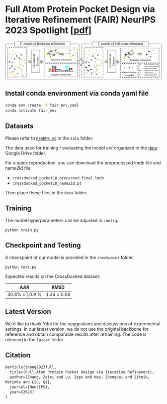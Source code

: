 # Full Atom Protein Pocket Design via Iterative Refinement (FAIR) NeurIPS 2023 Spotlight [[pdf](https://arxiv.org/abs/2310.02553)]

<div align=center><img src="https://github.com/zaixizhang/FAIR/blob/main/FAIR.png" width="700"/></div>

## Install conda environment via conda yaml file
```bash
conda env create -f fair_env.yaml
conda activate fair_env
```

## Datasets
Please refer to [`README.md`](./data/README.md) in the `data` folder.

The data used for training / evaluating the model are organized in the [data](https://drive.google.com/drive/folders/1cyhwpmm8a3Z3i8yCms0BRW5tIMalMXex?usp=sharing) Google Drive folder.

For a quick reproduction, you can download the preprocessed lmdb file and name2id file:
* `crossdocked_pocket10_processed_final.lmdb`
* `crossdocked_pocket10_name2id.pt`
  
Then place these files in the `data` folder.

## Training
The model hyperparameters can be adjusted in `config`.
```
python train.py
```

## Checkpoint and Testing
A checkpoint of our model is provided in the `checkpoint` folder.
```
python test.py
```
Expected results on the CrossDocked dataset:

| AAR  | RMSD   |
|-------|-------|
| 40.8\% ± 10.9 \% | 1.44 ± 0.06 |

## Latest Version
We'd like to thank Yifei for the suggestions and discussions of experimental settings. In our latest version, we do not use the original backbone for reference and obtain comparable results after retraining. The code is released in the `latest` folder.

## Citation
```
@article{zhang2023full,
  title={Full-Atom Protein Pocket Design via Iterative Refinement},
  author={Zhang, Zaixi and Lu, Zepu and Hao, Zhongkai and Zitnik, Marinka and Liu, Qi},
  journal={NeurIPS},
  year={2023}
}
```
